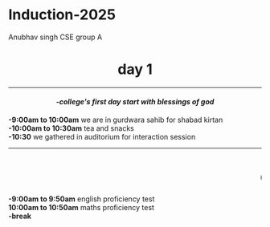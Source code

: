# Induction-2025
Anubhav singh CSE group A
<h1 align="center">day 1</h1>
<hr>
<h4 align="center"><i>-college's first day start with blessings of god</i></h4>
<strong>-9:00am to 10:00am</strong> we are in gurdwara sahib for shabad kirtan 
<br>
<strong>-10:00am to 10:30am</strong> tea and snacks
<br>
<strong>-10:30</strong> we gathered in auditorium for interaction session
<br>

<hr>
<h1 align="center"><marquee>day 2</marquee></h1>
<b>-9:00am to 9:50am</b> english proficiency test 
<br>
<strong>10:00am to 10:50am</strong> maths proficiency test <br>
<strong>-break</strong>




